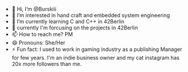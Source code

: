 - 👋 Hi, I’m @Burskiii
- 👀 I’m interested in hand craft and embedded system engineering
- 🌱 I’m currently learning C and C++ in 42Berlin
- 💞️ currently I'm forcusing on the projects in 42Berlin
- 📫 How to reach me? PM
- 😄 Pronouns: She/Her
- ⚡ Fun fact: I used to work in gaming industry as a publishing Manager for few years. I'm an indie business owner and my cat instagram has 20x more followers than me.
